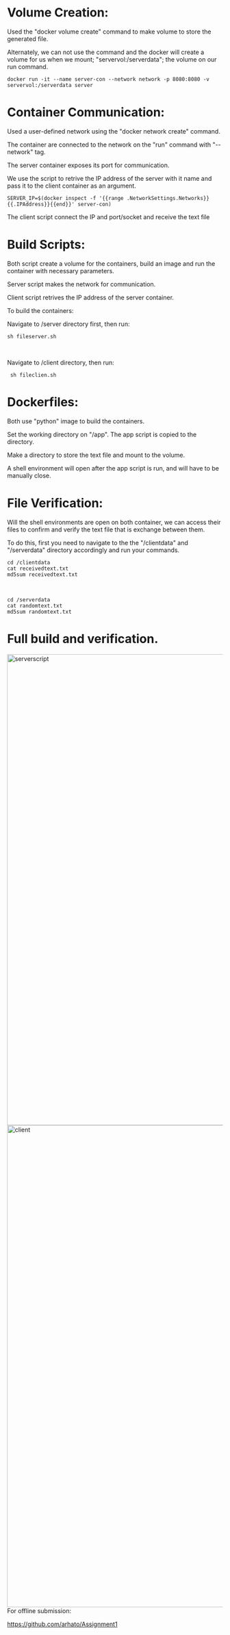 # Volume Creation:

  Used the "docker volume create" command to make volume to store the generated file.
  
  Alternately, we can not use the command and the docker will create a volume for us when we mount; "servervol:/serverdata"; the volume on our run command.
  
    docker run -it --name server-con --network network -p 8080:8080 -v servervol:/serverdata server

# Container Communication:

  Used a user-defined network using the "docker network create" command.
  
  The container are connected to the network on the "run" command with "--network" tag.
  
  The server container exposes its port for communication.
  
  We use the script to retrive the IP address of the server with it name and pass it to the client container as an argument.
    
    SERVER_IP=$(docker inspect -f '{{range .NetworkSettings.Networks}}{{.IPAddress}}{{end}}' server-con)

  The client script connect the IP and port/socket and receive the text file

# Build Scripts:

  Both script create a volume for the containers, build an image and run the container with necessary parameters.

  Server script makes the network for communication.
  
  Client script retrives the IP address of the server container.

  To build the containers:

  Navigate to /server directory first, then run:

    sh fileserver.sh
</br>

  Navigate to /client directory, then run:

     sh fileclien.sh

# Dockerfiles:

  Both use "python" image to build the containers.

  Set the working directory on "/app". The app script is copied to the directory.

  Make a directory to store the text file and mount to the volume.

  A shell environment will open after the app script is run, and will have to be manually close.

# File Verification:

  Will the shell environments are open on both container, we can access their files to confirm and verify the text file that is exchange between them.

  To do this, first you need to navigate to the the "/clientdata" and "/serverdata" directory accordingly and run your commands.

    cd /clientdata                                            
    cat receivedtext.txt
    md5sum receivedtext.txt

</br>

    cd /serverdata                                            
    cat randomtext.txt
    md5sum randomtext.txt

# Full build and verification.

  <img width="1100" alt="serverscript" src="https://github.com/user-attachments/assets/ca41a1e1-ec7a-499f-bd49-6f47d66fe033" />

</br>

  <img width="1126" alt="client" src="https://github.com/user-attachments/assets/cc2d0aeb-0b26-4c2c-80ad-f0c8b8679b50" />


</br>
For offline submission:  

https://github.com/arhato/Assignment1 
